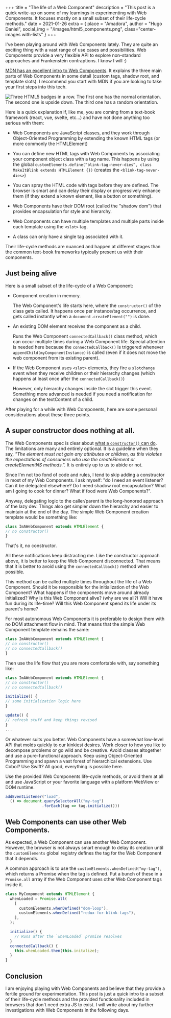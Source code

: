 +++
title = "The life of a Web Component"
description = "This post is a quick write-up on some of my learnings in experimenting with Web Components. It focuses mostly on a small subset of their life-cycle methods."
date = 2021-01-26
extra = { place = "Amadora", author = "Hugo Daniel", social_img = "/images/html5_components.png", class="center-images with-lists" }
+++


I've been playing around with Web Components lately. They are quite an exciting thing with a vast range of use cases and possibilities. Web Components provide a very flexible API to explore non-standard approaches and Frankenstein contraptions. I know I will :)

[MDN has an excellent intro to Web Components](https://developer.mozilla.org/en-US/docs/Web/Web_Components). It explains the three main parts of Web Components in some detail (custom tags, shadow root, and template slots). I recommend you start with MDN if you are looking to take your first steps into this tech.


![Three HTML5 badges in a row. The first one has the normal orientation. The second one is upside down. The third one has a random orientation.](/images/html5_components.png "They said it would be easy")

Here is a quick explanation if, like me, you are coming from a text-book framework (react, vue, svelte, etc…) and have not done anything too serious with them:

* Web Components are JavaScript classes, and they work through Object-Oriented Programming by extending the known HTML tags (or more commonly the HTMLElement)

* You can define new HTML tags with Web Components by associating your component object class with a tag name. This happens by using the global `customElements.define(“blink-tag-never-dies”, class MakeItBlink extends HTMLElement {})` (creates the `<blink-tag-never-dies>`)

* You can spray the HTML code with tags before they are defined. The browser is smart and can delay their display or progressively enhance them (if they extend a known element, like a button or something).

* Web Components have their DOM root (called the "shadow dom") that provides encapsulation for style and hierarchy.

* Web Components can have multiple templates and multiple parts inside each template using the `<slot>` tag.

* A class can only have a single tag associated with it.

Their life-cycle methods are nuanced and happen at different stages than the common text-book frameworks typically present us with their components.

## Just being alive

Here is a small subset of the life-cycle of a Web Component:
* Component creation in memory.
  
  The Web Component's life starts here, where the `constructor()` of the class gets called. It happens once per instance/tag occurrence, and gets called instantly when a `document.createElement("")` is done.

* An existing DOM element receives the component as a child.
  
  Runs the Web Component `connectedCallback()` class method, which can occur multiple times during a Web Component life. Special attention is needed here because the `connectedCallback()` is triggered whenever `appendChild(myComponentInstance)` is called (even if it does not move the web component from its existing parent).

* If the Web Component uses `<slot>` elements, they fire a `slotchange` event when they receive children or their hierarchy changes (which happens at least once after the `connectedCallback()`)

  However, only hierarchy changes inside the slot trigger this event. Something more advanced is needed if you need a notification for changes on the textContent of a child.

After playing for a while with Web Components, here are some personal considerations about these three points.

## A super constructor does nothing at all.

The Web Components spec is clear about [what a `constructor()` can do](https://html.spec.whatwg.org/multipage/custom-elements.html#custom-element-conformance). The limitations are many and entirely optional. It is a guideline when they say, <cite>"The element must not gain any attributes or children, as this violates the expectations of consumers who use the createElement or createElementNS methods.".</cite> It is entirely up to us to abide or not.

Since I'm not too fond of code and rules, I tend to skip adding a constructor in most of my Web Components. I ask myself: "do I need an event listener? Can it be delegated elsewhere? Do I need shadow root encapsulation? What am I going to cook for dinner? What if food were Web Components?".

Anyway, delegating logic to the caller/parent is the long-honored approach of the lazy dev. Things also get simpler down the hierarchy and easier to maintain at the end of the day. The simple Web Component creation template would be something like:

```javascript
class ImAWebComponent extends HTMLElement {
// no constructor()
}
```

That's it, no constructor.

All these notifications keep distracting me.
Like the constructor approach above, it is better to keep the Web Component disconnected. That means that it is better to avoid using the `connectedCallback()` method when possible.

This method can be called multiple times throughout the life of a Web Component. Should it be responsible for the initialization of the Web Component? What happens if the components move around already initialized? Why is this Web Component alive? (why are we all?) Will it have fun during its life-time? Will this Web Component spend its life under its parent's home?

For most autonomous Web Components it is preferable to design them with no DOM attachment flow in mind. That means that the simple Web Component template remains the same:

```javascript
class ImAWebComponent extends HTMLElement {
// no constructor()
// no connectedCallback()
}
```

Then use the life flow that you are more comfortable with, say something like:
```javascript
class ImAWebComponent extends HTMLElement {
// no constructor()
// no connectedCallback()

initialize() {
// some initialization logic here
}

update() {
// refresh stuff and keep things revised
}
...
```

Or whatever suits you better. Web Components have a somewhat low-level API that molds quickly to our kinkiest desires. Work closer to how you like to decompose problems or go wild and be creative. Avoid classes altogether and use a pure-functional approach. Keep using Object-Oriented Programming and spawn a vast forest of hierarchical extensions. Use Cobol? Use Swift? All good, everything is possible here.

Use the provided Web Components life-cycle methods, or avoid them at all and use JavaScript or your favorite language with a platform WebView or DOM runtime.

```javascript
addEventListener("load",
  () => document.querySelectorAll("my-tag")
                .forEach(tag => tag.initialize()))
```


## Web Components can use other Web Components.

As expected, a Web Component can use another Web Component. However, the browser is not always smart enough to delay its creation until the `customElements` global registry defines the tag for the Web Component that it depends.

A common approach is to use the `customElements.whenDefined("my-tag")`, which returns a Promise when the tag is defined. Put a bunch of these in a `Promise.all` array if the Web Component uses other Web Component tags inside it.

```javascript
class MyComponent extends HTMLElement {
  whenLoaded = Promise.all(
    [
      customElements.whenDefined("dom-loop"),
      customElements.whenDefined("redux-for-blink-tags"),
    ],
  );

  initialize() {
    // Runs after the `whenLoaded` promise resolves
  }
  connectedCallback() {
    this.whenLoaded.then(this.initalize);
  }
}
```

## Conclusion

I am enjoying playing with Web Components and believe that they provide a fertile ground for experimentation. This post is just a quick intro to a subset of their life-cycle methods and the provided functionality included in browsers that don't need extra JS to exist. I will write about my further investigations with Web Components in the following days.




